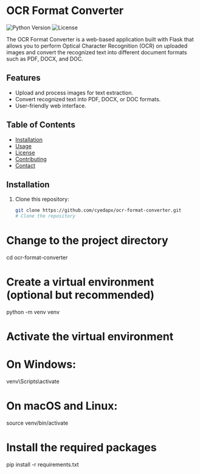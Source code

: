 # OCR Format Converter

![Python Version](https://img.shields.io/badge/python-3.8%2B-blue)
![License](https://img.shields.io/badge/license-MIT-green)

The OCR Format Converter is a web-based application built with Flask that allows you to perform Optical Character Recognition (OCR) on uploaded images and convert the recognized text into different document formats such as PDF, DOCX, and DOC.

## Features

- Upload and process images for text extraction.
- Convert recognized text into PDF, DOCX, or DOC formats.
- User-friendly web interface.

## Table of Contents

- [Installation](#installation)
- [Usage](#usage)
- [License](#license)
- [Contributing](#contributing)
- [Contact](#contact)

## Installation

1. Clone this repository:

   ```bash
   git clone https://github.com/cyedapx/ocr-format-converter.git
   # Clone the repository

  # Change to the project directory
cd ocr-format-converter

# Create a virtual environment (optional but recommended)
python -m venv venv

# Activate the virtual environment
# On Windows:
venv\Scripts\activate

# On macOS and Linux:
source venv/bin/activate

# Install the required packages
pip install -r requirements.txt

